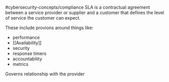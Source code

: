 #cybersecurity-concepts/compliance 
SLA is a contractual agreement between a service provider or supplier and a customer that defines the level of service the customer can expect.

These include provions around things like:
- performance
- [[Availability]]
- security
- response timers
- accountability
- metrics

Governs relationship with the provider
